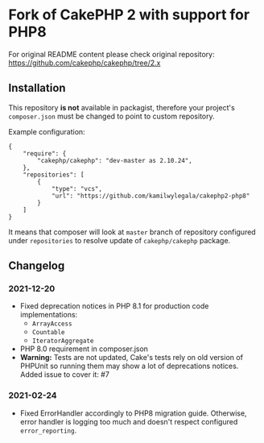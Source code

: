 # Fork of CakePHP 2 with support for PHP8

For original README content please check original repository: https://github.com/cakephp/cakephp/tree/2.x

## Installation

This repository **is not** available in packagist, therefore your project's `composer.json` must be changed to point to custom repository.

Example configuration:
```
{
	"require": {
		"cakephp/cakephp": "dev-master as 2.10.24",
	},
	"repositories": [
        {
            "type": "vcs",
            "url": "https://github.com/kamilwylegala/cakephp2-php8"
        }
    ]
}
```

It means that composer will look at `master` branch of repository configured under `repositories` to resolve update of `cakephp/cakephp` package.

## Changelog

### 2021-12-20

- Fixed deprecation notices in PHP 8.1 for production code implementations:
    - `ArrayAccess`
    - `Countable`
    - `IteratorAggregate`
- PHP 8.0 requirement in composer.json
- **Warning:** Tests are not updated, Cake's tests rely on old version of PHPUnit so running them may show a lot of deprecations notices. Added issue to cover it: #7

### 2021-02-24

- Fixed ErrorHandler accordingly to PHP8 migration guide. Otherwise, error handler is logging too much and doesn't respect configured `error_reporting`.
